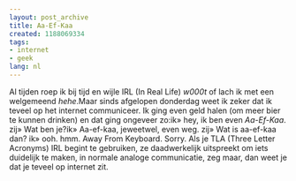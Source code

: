 ```yaml
---
layout: post_archive
title: Aa-Ef-Kaa
created: 1188069334
tags:
- internet
- geek
lang: nl
---
```

Al tijden roep ik bij tijd en wijle IRL (In Real Life) _w000t_ of lach ik met een welgemeend _hehe_.Maar sinds afgelopen donderdag weet ik zeker dat ik teveel op het internet communiceer. Ik ging even geld halen (om meer bier te kunnen drinken) en dat ging ongeveer zo:ik» hey, ik ben even _Aa-Ef-Kaa_. zij» Wat ben je?ik» Aa-ef-kaa, jeweetwel, even weg. zij» Wat is aa-ef-kaa dan? ik» ooh. hmm. Away From Keyboard. Sorry. Als je TLA (Three Letter Acronyms) IRL begint te gebruiken, ze daadwerkelijk uitspreekt om iets duidelijk te maken, in normale analoge communicatie, zeg maar, dan weet je dat je teveel op internet zit. 
